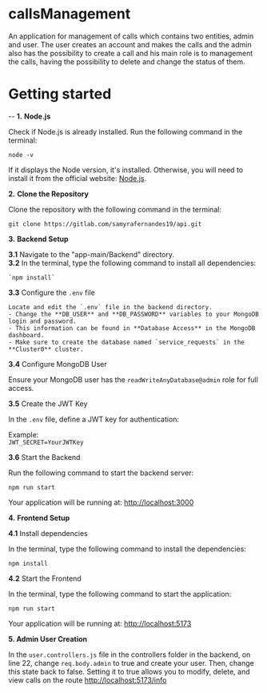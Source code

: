 # callsManagement
An application for management of calls which contains two entities, admin and user. The user creates an account and makes the calls and the admin also has the possibility to create a call and his main role is to management the calls, having the possibility to delete and change the status of them.



# Getting started
--
**1.** **Node.js**

Check if Node.js is already installed. Run the following command in the terminal:

`node -v`

If it displays the Node version, it's installed. Otherwise, you will need to install it from the official website: [Node.js](https://nodejs.org/en).

**2.** **Clone the Repository**

Clone the repository with the following command in the terminal:  
~~~  
git clone https://gitlab.com/samyrafernandes19/api.git  
~~~

**3.** **Backend Setup**

**3.1** Navigate to the "app-main/Backend" directory.  
**3.2** In the terminal, type the following command to install all dependencies:  

    `npm install`

**3.3** Configure the `.env` file

    Locate and edit the `.env` file in the backend directory.  
    - Change the **DB_USER** and **DB_PASSWORD** variables to your MongoDB login and password.  
    - This information can be found in **Database Access** in the MongoDB dashboard.  
    - Make sure to create the database named `service_requests` in the **Cluster0** cluster.

**3.4** Configure MongoDB User

Ensure your MongoDB user has the `readWriteAnyDatabase@admin` role for full access.

**3.5** Create the JWT Key  

In the `.env` file, define a JWT key for authentication:  

Example:  
`JWT_SECRET=YourJWTKey`

**3.6** Start the Backend  

Run the following command to start the backend server:  

`npm run start`  

Your application will be running at: [http://localhost:3000](http://localhost:3000)

**4.** **Frontend Setup**

**4.1** Install dependencies  

In the terminal, type the following command to install the dependencies:  

`npm install`

**4.2** Start the Frontend  

In the terminal, type the following command to start the application:  

`npm run start`

Your application will be running at: [http://localhost:5173](http://localhost:5173)

**5. Admin User Creation**

In the `user.controllers.js` file in the controllers folder in the backend, on line 22, change `req.body.admin` to true and create your user. Then, change this state back to false. Setting it to true allows you to modify, delete, and view calls on the route [http://localhost:5173/info](http://localhost:5173)
